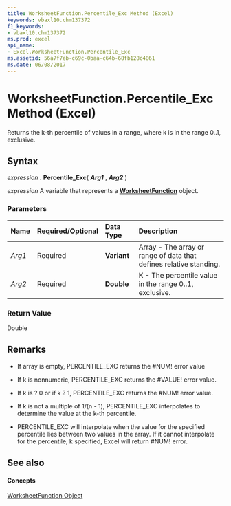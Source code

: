 ```yaml
---
title: WorksheetFunction.Percentile_Exc Method (Excel)
keywords: vbaxl10.chm137372
f1_keywords:
- vbaxl10.chm137372
ms.prod: excel
api_name:
- Excel.WorksheetFunction.Percentile_Exc
ms.assetid: 56a7f7eb-c69c-0baa-c64b-68fb128c4861
ms.date: 06/08/2017
---
```



# WorksheetFunction.Percentile_Exc Method (Excel)

Returns the k-th percentile of values in a range, where k is in the range 0..1, exclusive.


## Syntax

 _expression_ . **Percentile_Exc**( **_Arg1_** , **_Arg2_** )

 _expression_ A variable that represents a **[WorksheetFunction](Excel.WorksheetFunction.md)** object.


### Parameters



|**Name**|**Required/Optional**|**Data Type**|**Description**|
|:-----|:-----|:-----|:-----|
| _Arg1_|Required| **Variant**|Array - The array or range of data that defines relative standing.|
| _Arg2_|Required| **Double**|K - The percentile value in the range 0..1, exclusive.|

### Return Value

Double


## Remarks




- If array is empty, PERCENTILE_EXC returns the #NUM! error value
    
- If k is nonnumeric, PERCENTILE_EXC returns the #VALUE! error value. 
    
- If k is ? 0 or if k ? 1, PERCENTILE_EXC returns the #NUM! error value. 
    
- If k is not a multiple of 1/(n - 1), PERCENTILE_EXC interpolates to determine the value at the k-th percentile.
    
- PERCENTILE_EXC will interpolate when the value for the specified percentile lies between two values in the array. If it cannot interpolate for the percentile, k specified, Excel will return #NUM! error.
    



## See also


#### Concepts


[WorksheetFunction Object](Excel.WorksheetFunction.md)

